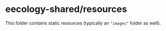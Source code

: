 # eecology-shared/resources

This folder contains static resources (typically an `"images"` folder as well).
